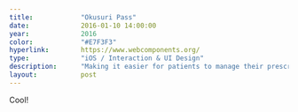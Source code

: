 ```yaml
---
title:            "Okusuri Pass"
date:             2016-01-10 14:00:00
year:             2016
color:            "#E7F3F3"
hyperlink:        https://www.webcomponents.org/
type:             "iOS / Interaction & UI Design"
description:      "Making it easier for patients to manage their prescriptions."
layout:           post
---
```


Cool!
